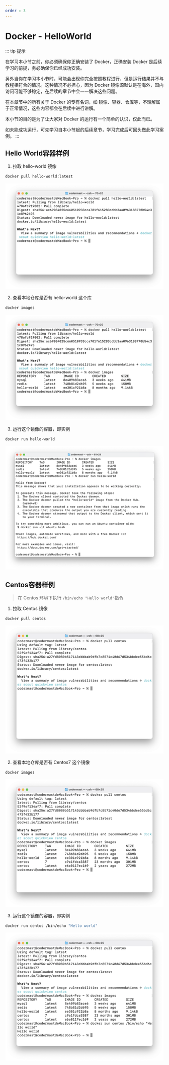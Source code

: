 ```yaml
---
order : 3
---
```


# Docker - HelloWorld

::: tip 提示

在学习本小节之前，你必须确保你正确安装了 Docker，正确安装 Docker 是后续学习的前提，务必确保你已经成功安装。

另外当你在学习本小节时，可能会出现你完全按照教程进行，但是运行结果并不与教程相符合的情况。这种情况不必担心，因为 Docker 镜像源默认是在海外，国内访问可能不够稳定，在后续的章节中会一一解决这些问题。

在本章节中的所有关于 Docker 的专有名词，如 镜像、容器、仓库等，不理解属于正常情况，这些内容都会在后续中进行讲解。

本小节的目的是为了让大家对 Docker 的运行有一个简单的认识，仅此而已。

如未能成功运行，可先学习自本小节起的后续章节，学习完成后可回头做此学习案例。
:::

## Hello World容器样例

1. 拉取 hello-world 镜像
```sh
docker pull hello-world:latest
```

![](../../../assets/docker-helloworld/2024-01-10-21-53-19.png)

2. 查看本地仓库是否有 hello-world 这个库

```sh
docker images
```

![](../../../assets/docker-helloworld/2024-01-10-21-53-34.png)

3. 运行这个镜像的容器，即实例

```sh
docker run hello-world
```

![](../../../assets/docker-helloworld/2024-01-10-21-54-08.png)


## Centos容器样例

> 在 Centos 环境下执行 `/bin/echo "Hello world"`指令

1. 拉取 Centos 镜像

```sh
docker pull centos
```

![](../../../assets/docker-helloworld/2024-01-10-22-13-31.png)


2. 查看本地仓库是否有 Centos7 这个镜像

```sh
docker images
```

![](../../../assets/docker-helloworld/2024-01-10-22-13-41.png)

3. 运行这个镜像的容器，即实例

```sh
docker run centos /bin/echo "Hello world"
```

![](../../../assets/docker-helloworld/2024-01-10-22-14-01.png)